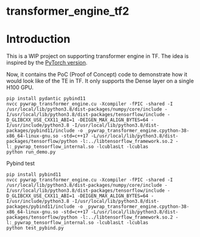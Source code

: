 # transformer_engine_tf2

# Introduction
This is a WIP project on supporting transformer engine in TF. The idea is
inspired by the [PyTorch version](https://github.com/NVIDIA/TransformerEngine).

Now, it contains the PoC (Proof of Concept) code to demonstrate how it would
look like of the TE in TF. It only supports the Dense layer on a single H100
GPU.

```
pip install pydantic pybind11
nvcc pywrap_transformer_engine.cu -Xcompiler -fPIC -shared -I /usr/local/lib/python3.8/dist-packages/numpy/core/include -I/usr/local/lib/python3.8/dist-packages/tensorflow/include -D_GLIBCXX_USE_CXX11_ABI=1 -DEIGEN_MAX_ALIGN_BYTES=64 -I/usr/include/python3.8 -I/usr/local/lib/python3.8/dist-packages/pybind11/include -o _pywrap_transformer_engine.cpython-38-x86_64-linux-gnu.so -std=c++17 -L/usr/local/lib/python3.8/dist-packages/tensorflow/python -l:../libtensorflow_framework.so.2 -l:_pywrap_tensorflow_internal.so -lcublasLt -lcublas
python run_demo.py
```

Pybind test

```
pip install pybind11
nvcc pywrap_transformer_engine.cu -Xcompiler -fPIC -shared -I /usr/local/lib/python3.8/dist-packages/numpy/core/include -I/usr/local/lib/python3.8/dist-packages/tensorflow/include -D_GLIBCXX_USE_CXX11_ABI=1 -DEIGEN_MAX_ALIGN_BYTES=64 -I/usr/include/python3.8 -I/usr/local/lib/python3.8/dist-packages/pybind11/include -o _pywrap_transformer_engine.cpython-38-x86_64-linux-gnu.so -std=c++17 -L/usr/local/lib/python3.8/dist-packages/tensorflow/python -l:../libtensorflow_framework.so.2 -l:_pywrap_tensorflow_internal.so -lcublasLt -lcublas
python test_pybind.py
```
